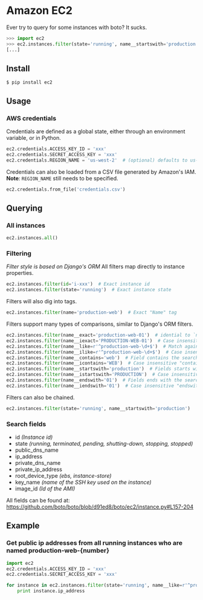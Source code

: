 # Amazon EC2
Ever try to query for some instances with boto? It sucks.

```python
>>> import ec2
>>> ec2.instances.filter(state='running', name__startswith='production')
[...]
```

## Install
`$ pip install ec2`

## Usage
### AWS credentials
Credentials are defined as a global state, either through an environment variable, or in Python.
```python
ec2.credentials.ACCESS_KEY_ID = 'xxx'
ec2.credentials.SECRET_ACCESS_KEY = 'xxx'
ec2.credentials.REGION_NAME = 'us-west-2'  # (optional) defaults to us-east-1
```

Credentials can also be loaded from a CSV file generated by Amazon's IAM.  
**Note**: `REGION_NAME` still needs to be specified.
```python
ec2.credentials.from_file('credentials.csv')
```

## Querying
### All instances
```python
ec2.instances.all()
```

### Filtering
*Filter style is based on Django's ORM*
All filters map directly to instance properties.
```python
ec2.instances.filter(id='i-xxx')  # Exact instance id
ec2.instances.filter(state='running')  # Exact instance state
```

Filters will also dig into tags.
```python
ec2.instances.filter(name='production-web')  # Exact "Name" tag
```

Filters support many types of comparisons, similar to Django's ORM filters.
```python
ec2.instances.filter(name__exact='production-web-01')  # idential to `name='...'`
ec2.instances.filter(name__iexact='PRODUCTION-WEB-01')  # Case insensitive "exact"
ec2.instances.filter(name__like=r'^production-web-\d+$')  # Match against a regular expression
ec2.instances.filter(name__ilike=r'^production-web-\d+$')  # Case insensitive "like"
ec2.instances.filter(name__contains='web')  # Field contains the search string
ec2.instances.filter(name__icontains='WEB')  # Case insensitive "contains"
ec2.instances.filter(name__startswith='production')  # Fields starts with the search string
ec2.instances.filter(name__istartswith='PRODUCTION')  # Case insensitive "startswith"
ec2.instances.filter(name__endswith='01')  # Fields ends with the search string
ec2.instances.filter(name__iendswith='01')  # Case insensitive "endswith"
```

Filters can also be chained.
```python
ec2.instances.filter(state='running', name__startswith='production')
```

### Search fields
 * id *(Instance id)*
 * state *(running, terminated, pending, shutting-down, stopping, stopped)*
 * public_dns_name
 * ip_address
 * private_dns_name
 * private_ip_address
 * root_device_type *(ebs, instance-store)*
 * key_name *(name of the SSH key used on the instance)*
 * image_id *(Id of the AMI)*

All fields can be found at: https://github.com/boto/boto/blob/d91ed8/boto/ec2/instance.py#L157-204

## Example
### Get public ip addresses from all running instances who are named production-web-{number}
```python
import ec2
ec2.credentials.ACCESS_KEY_ID = 'xxx'
ec2.credentials.SECRET_ACCESS_KEY = 'xxx'

for instance in ec2.instances.filter(state='running', name__like=r'^production-web-\d+$'):
    print instance.ip_address
```
